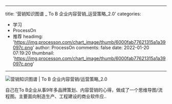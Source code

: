 
---
title: '营销知识图谱 _ To B 企业内容营销_运营策略_2.0'
categories: 
 - 学习
 - ProcessOn
 - 推荐
headimg: 'https://img.processon.com/chart_image/thumb/6000fab77621315a1a39097c.png'
author: ProcessOn
comments: false
date: 2022-01-20 07:19:20
thumbnail: 'https://img.processon.com/chart_image/thumb/6000fab77621315a1a39097c.png'
---

<div>   
<img class="thumb" alt="营销知识图谱 | To B 企业内容营销/运营策略_2.0" src="https://img.processon.com/chart_image/thumb/6000fab77621315a1a39097c.png" referrerpolicy="no-referrer">
<p>自己在To B企业从事9年多品牌策划、内容营销的心得，做成了一个思维导图/流程图。主要面向制造生产、工程建设的商业软件应..</p>  
</div>
            